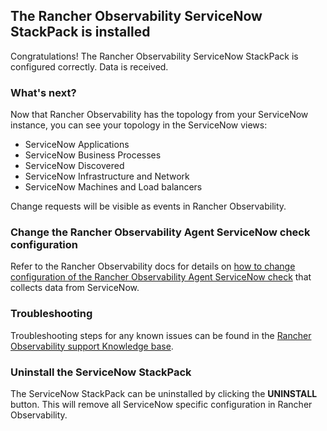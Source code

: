 ## The Rancher Observability ServiceNow StackPack is installed

Congratulations! The Rancher Observability ServiceNow StackPack is configured correctly. Data is received.

### What's next?

Now that Rancher Observability has the topology from your ServiceNow instance, you can see your topology in the ServiceNow views:

- ServiceNow Applications
- ServiceNow Business Processes
- ServiceNow Discovered
- ServiceNow Infrastructure and Network
- ServiceNow Machines and Load balancers

Change requests will be visible as events in Rancher Observability.

### Change the Rancher Observability Agent ServiceNow check configuration

Refer to the Rancher Observability docs for details on [how to change configuration of the Rancher Observability Agent ServiceNow check](https://l.stackstate.com/ui-servicenow-configure-check) that collects data from ServiceNow.

### Troubleshooting

Troubleshooting steps for any known issues can be found in the [Rancher Observability support Knowledge base](https://l.stackstate.com/ui-servicenow-support-kb).

### Uninstall the ServiceNow StackPack

The ServiceNow StackPack can be uninstalled by clicking the **UNINSTALL** button. This will remove all ServiceNow specific configuration in Rancher Observability.